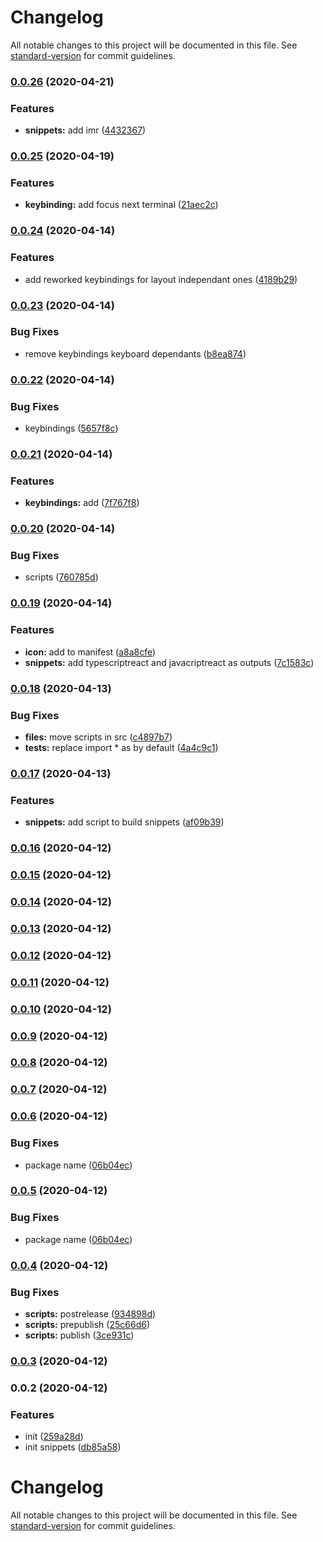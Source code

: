 # Changelog

All notable changes to this project will be documented in this file. See [standard-version](https://github.com/conventional-changelog/standard-version) for commit guidelines.

### [0.0.26](https://github.com/hyphaene/vscode-extension/compare/v0.0.25...v0.0.26) (2020-04-21)


### Features

* **snippets:** add imr ([4432367](https://github.com/hyphaene/vscode-extension/commit/44323675b61bc1c2c8e9d2da7c3ca48bdd6289ae))

### [0.0.25](https://github.com/hyphaene/vscode-extension/compare/v0.0.24...v0.0.25) (2020-04-19)


### Features

* **keybinding:** add focus next terminal ([21aec2c](https://github.com/hyphaene/vscode-extension/commit/21aec2cbd42d1e1927ed8db49881161a6b1dcae0))

### [0.0.24](https://github.com/hyphaene/vscode-extension/compare/v0.0.23...v0.0.24) (2020-04-14)


### Features

* add reworked keybindings for layout independant ones ([4189b29](https://github.com/hyphaene/vscode-extension/commit/4189b29b51c5b702ef16b414148f167dd1d1f9e8))

### [0.0.23](https://github.com/hyphaene/vscode-extension/compare/v0.0.22...v0.0.23) (2020-04-14)


### Bug Fixes

* remove keybindings keyboard dependants ([b8ea874](https://github.com/hyphaene/vscode-extension/commit/b8ea874bb8fdece1286a693b9b08c7596e476565))

### [0.0.22](https://github.com/hyphaene/vscode-extension/compare/v0.0.21...v0.0.22) (2020-04-14)


### Bug Fixes

* keybindings ([5657f8c](https://github.com/hyphaene/vscode-extension/commit/5657f8c06db23616c3faa18980de66adfa0c3fbc))

### [0.0.21](https://github.com/hyphaene/vscode-extension/compare/v0.0.20...v0.0.21) (2020-04-14)


### Features

* **keybindings:** add ([7f767f8](https://github.com/hyphaene/vscode-extension/commit/7f767f872356883526b3acdb362e3b01e21b0184))

### [0.0.20](https://github.com/hyphaene/vscode-extension/compare/v0.0.19...v0.0.20) (2020-04-14)


### Bug Fixes

*  scripts ([760785d](https://github.com/hyphaene/vscode-extension/commit/760785d315e776bb557b7ee75a3df4b0b5856f29))

### [0.0.19](https://github.com/hyphaene/vscode-extension/compare/v0.0.18...v0.0.19) (2020-04-14)


### Features

* **icon:** add to manifest ([a8a8cfe](https://github.com/hyphaene/vscode-extension/commit/a8a8cfefeda415e825b3d0928fd32674e78dcf9e))
* **snippets:** add typescriptreact and javacriptreact as outputs ([7c1583c](https://github.com/hyphaene/vscode-extension/commit/7c1583c1b339595a7a61fb0622f3fb34d52c0b12))

### [0.0.18](https://github.com/hyphaene/vscode-extension/compare/v0.0.17...v0.0.18) (2020-04-13)


### Bug Fixes

* **files:** move scripts in src ([c4897b7](https://github.com/hyphaene/vscode-extension/commit/c4897b70e58959ffd60a71be606c1448fa115035))
* **tests:** replace import * as by default ([4a4c9c1](https://github.com/hyphaene/vscode-extension/commit/4a4c9c1d73e2816606fea62933f294e4e7b2a4ca))

### [0.0.17](https://github.com/hyphaene/vscode-extension/compare/v0.0.16...v0.0.17) (2020-04-13)


### Features

* **snippets:** add script to build snippets ([af09b39](https://github.com/hyphaene/vscode-extension/commit/af09b39342a2804cdabda026ec5d99dbcd7c24bc))

### [0.0.16](https://github.com/hyphaene/vscode-extension/compare/v0.0.15...v0.0.16) (2020-04-12)

### [0.0.15](https://github.com/hyphaene/vscode-extension/compare/v0.0.14...v0.0.15) (2020-04-12)

### [0.0.14](https://github.com/hyphaene/vscode-extension/compare/v0.0.13...v0.0.14) (2020-04-12)

### [0.0.13](https://github.com/hyphaene/vscode-extension/compare/v0.0.10...v0.0.13) (2020-04-12)

### [0.0.12](https://github.com/hyphaene/vscode-extension/compare/v0.0.10...v0.0.12) (2020-04-12)

### [0.0.11](https://github.com/hyphaene/vscode-extension/compare/v0.0.10...v0.0.11) (2020-04-12)

### [0.0.10](https://github.com/hyphaene/vscode-extension/compare/v0.0.9...v0.0.10) (2020-04-12)

### [0.0.9](https://github.com/hyphaene/vscode-extension/compare/v0.0.8...v0.0.9) (2020-04-12)

### [0.0.8](https://github.com/hyphaene/vscode-extension/compare/v0.0.7...v0.0.8) (2020-04-12)

### [0.0.7](https://github.com/hyphaene/vscode-extension/compare/v0.0.6...v0.0.7) (2020-04-12)

### [0.0.6](https://github.com/hyphaene/vscode-extension/compare/v0.0.4...v0.0.6) (2020-04-12)


### Bug Fixes

* package name ([06b04ec](https://github.com/hyphaene/vscode-extension/commit/06b04ecf2dc6561df0490ea9ad376aa3048e629e))

### [0.0.5](https://github.com/hyphaene/vscode-extension/compare/v0.0.4...v0.0.5) (2020-04-12)


### Bug Fixes

* package name ([06b04ec](https://github.com/hyphaene/vscode-extension/commit/06b04ecf2dc6561df0490ea9ad376aa3048e629e))

### [0.0.4](https://github.com/hyphaene/vscode-extension/compare/v0.0.3...v0.0.4) (2020-04-12)


### Bug Fixes

* **scripts:** postrelease ([934898d](https://github.com/hyphaene/vscode-extension/commit/934898d0d331496fec6576abca3f5e8e5b17c9c4))
* **scripts:** prepublish ([25c66d6](https://github.com/hyphaene/vscode-extension/commit/25c66d6209c4e8cd1c9e16c4e7f98ef33fd218f1))
* **scripts:** publish ([3ce931c](https://github.com/hyphaene/vscode-extension/commit/3ce931c593c8c8db5295f83f11d2575634455a87))

### [0.0.3](https://github.com/hyphaene/vscode-extension/compare/v0.0.2...v0.0.3) (2020-04-12)

### 0.0.2 (2020-04-12)


### Features

* init ([259a28d](https://github.com/hyphaene/vscode-extension/commit/259a28d8868793bc21d37985f7f02ae1fd38d625))
* init snippets ([db85a58](https://github.com/hyphaene/vscode-extension/commit/db85a58151b004f071b63d3b6c249e1975725bf3))

# Changelog

All notable changes to this project will be documented in this file. See [standard-version](https://github.com/conventional-changelog/standard-version) for commit guidelines.
